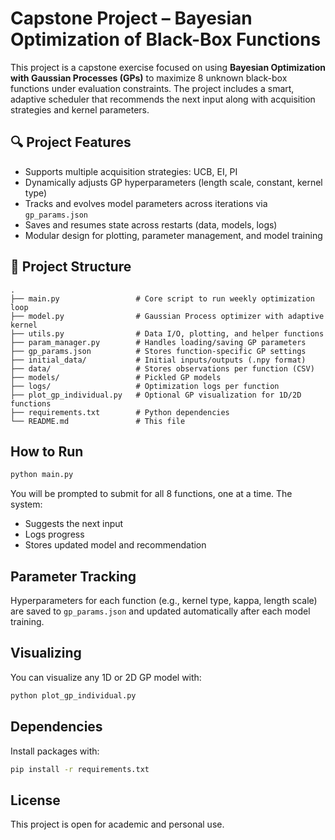 # Capstone Project – Bayesian Optimization of Black-Box Functions

This project is a capstone exercise focused on using **Bayesian Optimization with Gaussian Processes (GPs)** to maximize 8 unknown black-box functions under evaluation constraints. The project includes a smart, adaptive scheduler that recommends the next input along with acquisition strategies and kernel parameters.

## 🔍 Project Features

- Supports multiple acquisition strategies: UCB, EI, PI
- Dynamically adjusts GP hyperparameters (length scale, constant, kernel type)
- Tracks and evolves model parameters across iterations via `gp_params.json`
- Saves and resumes state across restarts (data, models, logs)
- Modular design for plotting, parameter management, and model training

## 📁 Project Structure

```
.
├── main.py                 # Core script to run weekly optimization loop
├── model.py                # Gaussian Process optimizer with adaptive kernel
├── utils.py                # Data I/O, plotting, and helper functions
├── param_manager.py        # Handles loading/saving GP parameters
├── gp_params.json          # Stores function-specific GP settings
├── initial_data/           # Initial inputs/outputs (.npy format)
├── data/                   # Stores observations per function (CSV)
├── models/                 # Pickled GP models
├── logs/                   # Optimization logs per function
├── plot_gp_individual.py   # Optional GP visualization for 1D/2D functions
├── requirements.txt        # Python dependencies
└── README.md               # This file
```

## How to Run

```bash
python main.py
```

You will be prompted to submit for all 8 functions, one at a time. The system:
- Suggests the next input
- Logs progress
- Stores updated model and recommendation

## Parameter Tracking

Hyperparameters for each function (e.g., kernel type, kappa, length scale) are saved to `gp_params.json` and updated automatically after each model training.

## Visualizing

You can visualize any 1D or 2D GP model with:

```bash
python plot_gp_individual.py
```

## Dependencies

Install packages with:

```bash
pip install -r requirements.txt
```

## License

This project is open for academic and personal use.
